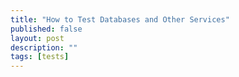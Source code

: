```yaml
---
title: "How to Test Databases and Other Services"
published: false
layout: post
description: ""
tags: [tests]
---
```


